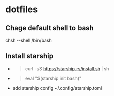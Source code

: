 # dotfiles

## Chage default shell to bash
chsh --shell /bin/bash <your-username>

## Install starship
* > curl -sS https://starship.rs/install.sh | sh
* > eval "$(starship init bash)"
* add starship config ~/.config/starship.toml
